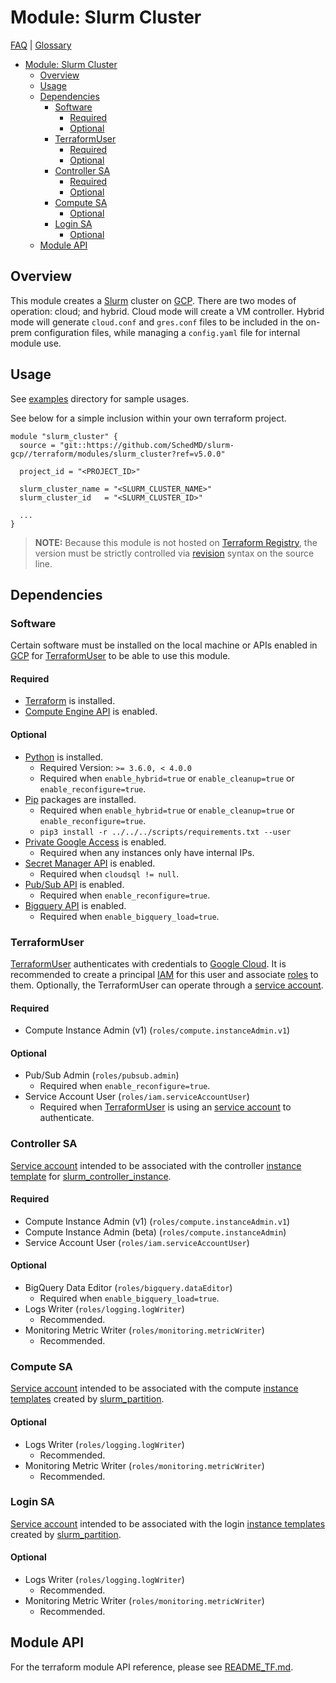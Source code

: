 # Module: Slurm Cluster

[FAQ](../../../docs/faq.md) | [Glossary](../../../docs/glossary.md)

<!-- mdformat-toc start --slug=github --no-anchors --maxlevel=6 --minlevel=1 -->

- [Module: Slurm Cluster](#module-slurm-cluster)
  - [Overview](#overview)
  - [Usage](#usage)
  - [Dependencies](#dependencies)
    - [Software](#software)
      - [Required](#required)
      - [Optional](#optional)
    - [TerraformUser](#terraformuser)
      - [Required](#required-1)
      - [Optional](#optional-1)
    - [Controller SA](#controller-sa)
      - [Required](#required-2)
      - [Optional](#optional-2)
    - [Compute SA](#compute-sa)
      - [Optional](#optional-3)
    - [Login SA](#login-sa)
      - [Optional](#optional-4)
  - [Module API](#module-api)

<!-- mdformat-toc end -->

## Overview

This module creates a [Slurm](../../../docs/glossary.md#slurm) cluster on
[GCP](../../../docs/glossary.md#gcp). There are two modes of operation: cloud;
and hybrid. Cloud mode will create a VM controller. Hybrid mode will generate
`cloud.conf` and `gres.conf` files to be included in the on-prem configuration
files, while managing a `config.yaml` file for internal module use.

## Usage

See [examples](../../examples/slurm_cluster/) directory for sample usages.

See below for a simple inclusion within your own terraform project.

```hcl
module "slurm_cluster" {
  source = "git::https://github.com/SchedMD/slurm-gcp//terraform/modules/slurm_cluster?ref=v5.0.0"

  project_id = "<PROJECT_ID>"

  slurm_cluster_name = "<SLURM_CLUSTER_NAME>"
  slurm_cluster_id   = "<SLURM_CLUSTER_ID>"

  ...
}
```

> **NOTE:** Because this module is not hosted on
> [Terraform Registry](../../../docs/glossary.md#terraform-registry), the
> version must be strictly controlled via
> [revision](https://www.terraform.io/language/modules/sources#selecting-a-revision)
> syntax on the source line.

## Dependencies

### Software

Certain software must be installed on the local machine or APIs enabled in
[GCP](../../../docs/glossary.md#gcp) for
[TerraformUser](../../../docs/glossary.md#terraformuser) to be able to use this
module.

#### Required

- [Terraform](https://www.terraform.io/downloads.html) is installed.
- [Compute Engine API](../../../docs/glossary.md#compute-engine) is enabled.

#### Optional

- [Python](../../../docs/glossary.md#python) is installed.
  - Required Version: `>= 3.6.0, < 4.0.0`
  - Required when `enable_hybrid=true` or `enable_cleanup=true` or
    `enable_reconfigure=true`.
- [Pip](../../../../docs/glossary.md#pip) packages are installed.
  - Required when `enable_hybrid=true` or `enable_cleanup=true` or
    `enable_reconfigure=true`.
  - `pip3 install -r ../../../scripts/requirements.txt --user`
- [Private Google Access](../../../docs/glossary.md#private-google-access) is
  enabled.
  - Required when any instances only have internal IPs.
- [Secret Manager API](../../../docs/glossary.md#secret-manager) is enabled.
  - Required when `cloudsql != null`.
- [Pub/Sub API](../../../docs/glossary.md#pubsub) is enabled.
  - Required when `enable_reconfigure=true`.
- [Bigquery API](../../../docs/glossary.md#bigquery) is enabled.
  - Required when `enable_bigquery_load=true`.

### TerraformUser

[TerraformUser](../../../docs/glossary.md#terraformuser) authenticates with
credentials to [Google Cloud](../../../docs/glossary.md#gcp). It is recommended
to create a principal [IAM](../../../docs/glossary.md#iam) for this user and
associate [roles](../../../docs/glossary.md#iam-roles) to them. Optionally, the
TerraformUser can operate through a
[service account](../../../docs/glossary.md#service-account).

#### Required

- Compute Instance Admin (v1) (`roles/compute.instanceAdmin.v1`)

#### Optional

- Pub/Sub Admin (`roles/pubsub.admin`)
  - Required when `enable_reconfigure=true`.
- Service Account User (`roles/iam.serviceAccountUser`)
  - Required when [TerraformUser](../../../docs/glossary.md#terraformuser) is
    using an [service account](../../../docs/glossary.md#service-account) to
    authenticate.

### Controller SA

[Service account](../../../docs/glossary.md#service-account) intended to be
associated with the controller
[instance template](../../../docs/glossary.md#instance-template) for
[slurm_controller_instance](../slurm_controller_instance/).

#### Required

- Compute Instance Admin (v1) (`roles/compute.instanceAdmin.v1`)
- Compute Instance Admin (beta) (`roles/compute.instanceAdmin`)
- Service Account User (`roles/iam.serviceAccountUser`)

#### Optional

- BigQuery Data Editor (`roles/bigquery.dataEditor`)
  - Required when `enable_bigquery_load=true`.
- Logs Writer (`roles/logging.logWriter`)
  - Recommended.
- Monitoring Metric Writer (`roles/monitoring.metricWriter`)
  - Recommended.

### Compute SA

[Service account](../../../docs/glossary.md#service-account) intended to be
associated with the compute
[instance templates](../../../docs/glossary.md#instance-template) created by
[slurm_partition](../slurm_partition/).

#### Optional

- Logs Writer (`roles/logging.logWriter`)
  - Recommended.
- Monitoring Metric Writer (`roles/monitoring.metricWriter`)
  - Recommended.

### Login SA

[Service account](../../../docs/glossary.md#service-account) intended to be
associated with the login
[instance templates](../../../docs/glossary.md#instance-template) created by
[slurm_partition](../slurm_partition/).

#### Optional

- Logs Writer (`roles/logging.logWriter`)
  - Recommended.
- Monitoring Metric Writer (`roles/monitoring.metricWriter`)
  - Recommended.

## Module API

For the terraform module API reference, please see
[README_TF.md](./README_TF.md).
